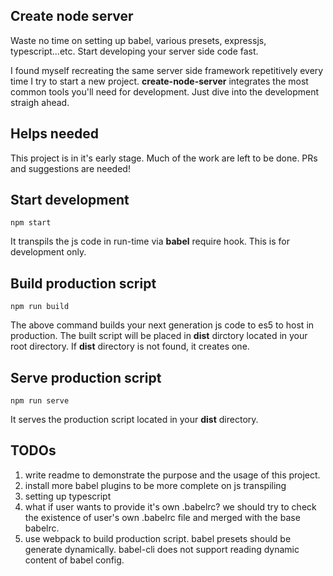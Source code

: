 ## Create node server

Waste no time on setting up babel, various presets, expressjs, typescript...etc.
Start developing your server side code fast.

I found myself recreating the same server side framework repetitively every time I try to
start a new project. **create-node-server** integrates the most common tools you'll need
for development. Just dive into the development straigh ahead.

## Helps needed

This project is in it's early stage. Much of the work are left to be done. PRs and suggestions are
needed!

## Start development

`npm start`

It transpils the js code in run-time via **babel** require hook. This is for development only.

## Build production script

`npm run build`

The above command builds your next generation js code to es5 to host in production.
The built script will be placed in **dist** dirctory located in your root directory.
If **dist** directory is not found, it creates one.

## Serve production script

`npm run serve`

It serves the production script located in your **dist** directory.

## TODOs

1. write readme to demonstrate the purpose and the usage of this project.
2. install more babel plugins to be more complete on js transpiling
3. setting up typescript
4. what if user wants to provide it's own .babelrc? we should try to check the existence of user's own
.babelrc file and merged with the base babelrc.
5. use webpack to build production script. babel presets should be generate dynamically. babel-cli does not support reading dynamic content of babel config.